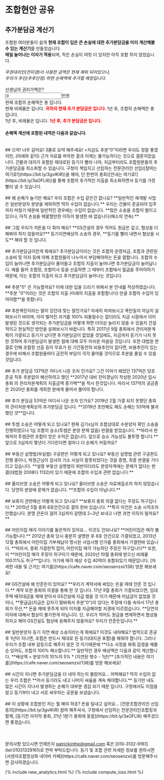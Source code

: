 # 조합현안 공유

## 추가분담금 계산기
조합원 여러분들이 쉽게 **현재 조합이 입은 큰 손실에 대한 추가분담금을 미리 계산해볼 수 있는 계산기**를 만들었습니다.  
**매일 늘어나는 이자가 적용**되며, 작은 손실이 여럿 더 있지만 아직 포함 하지 않았습니다.
<br />
<br />
_무권대리인(전미경)이 사용한 금액은 현재 제외 되어있으나,  
우리가 추인(추후인정) 하면 손해액에 추가할 예정입니다._
<br />
<br />
선생님의 권리가액은?
<br />
<input id="your_money" value="0" type="number" size="7">만원
<br>
현재 조합의 손해액은 총
<span id="total_loss"></span>
입니다.
<br>
현재 비례율은
<span id="current_percentage"></span>
입니다.
<font color="red"><b>
귀하의 현재 추가 분담금은 <span id="your_loss"></span>입니다.
</b></font>
1년 후, 조합의 손해액은 총
<span id="later_total_loss"></span>
입니다.
<br>
1년 후, 비례율은
<span id="later_current_percentage"></span>
입니다.
<font color="red"><b>
1년 후, 추가 분담금은 <span id="later_your_loss"></span>입니다.
</b></font>
#### 손해액 계산에 포함된 내역은 다음과 같습니다.
<div id="detail">
</div>

<br />
## 으악! 너무 길어요! 3줄로 요약 해주세요!
>지금도 추분"0"이라면 우리도 정말 좋겠지만, (아래와 같이) 근거 자료를 파악한 결과 이제는 불가능하다는 것으로 결론지었습니다. 
건물과 대지가 포함된 제대로된 등기가 빨라 나야, 지금부터라도 조합원분들의 추가분담금을 최소화할 수 있습니다. 
구청이 책임지고 선임하는 전문관리인 선임([참여는 여기로!](https://bit.ly/3gvIKiR))을 해야, 단 한번의 총회([안내는 여기로!](https://bit.ly/3aOFLl6))를 통해 조합의 추가적인 지출을 최소화하면서 등기를 가장 빨리 낼 수 있습니다.  
<br>
<br>
## 왜 손해가 늘기만 해요? 우리 조합은 수입 같은건 없나요?
**일반적인 재개발 사업은 일반분양자 분양을 제외하면 딱히 수입이 없습니다.**  
우리는 건물이 준공되어 입주까지 마쳤기 때문에 일반적인 경우에는 수입이 없습니다.  
**많은 소송을 조합이 벌이고 있으나, 아직 손실을 메꿀할만한 이득이 발생한 바 없습니다(패소의 연속).**
<br>
<br>
## 그럼 우리가 저돈을 다 줘야 해요?
**GS건설의 경우 적어도 원금은 갚고, 협상을 더 해봐야 하지 않을까요?**  
등기지연배상의 소송의 경우, **등기를 빨리 내면서 협상을 시도** 해야 할 것 입니다.
<br>
<br>
## 추가분담금이란게 뭐에요?
추가분담금이라는 것은 조합의 운영자금, 조합과 관련된 소송비 및 이자 등에 의해 조합원들이 나누어서 부담해야하는 돈을 말합니다. 조합의 수입이 늘어나면 추가분담금이 줄어들고 조합의 지출이 늘어나면 추가분담금이 늘어납니다. 예를 들어 조합장, 조합이사 등을 선출하면 그 때부터 조합에서 월급을 주어야하기 때문에, 이는 조합의 지출이 되고 추가분담금이 늘어나는 것입니다.
<br>
<br>
## 추분"0" 은 가능할까요?
이에 대한 답을 드리기 위해서 본 안내를 작성하였습니다. **추분 "0"이라는 것은 조합의 지출 (미래의 지출을 포함합니다) 만큼 조합의 수입이 있어야함**을 뜻합니다.
<br>
<br>
## 추분폭탄이라는 말이 있던데 맞는 말인가요?
자세히 따져보시고 폭탄일지 아닐지 살펴보시기 바라며, 이미 벌어진 과거를 100% 되돌릴수는 없더라도 지금 시점에서 이미 발생된 것으로 생각되는 추가분담금을 어떻게 하면 더이상 늘리지 않을 수 있을지 건설적이고 현실적인 방안을 살펴보시기 바랍니다. 특히 2017년 9월 총회에서 관리처분계획이 가결되고 등기가 났다면 추가분담금이 없었을 것임에도, 지금까지 등기가 나지 못한 것하여 추가분담금이 발생한 점에 대해 모두 아쉬운 마음일 것입니다. 또한 대법원 판결로 인해 조합장 선출 등이 무효가 된 기간동안의 비용추인이 없다면, 비용추인이 있는 경우에 비해서 조합원들마다 금전적 부담이 각각 줄어들 것이므로 추분을 줄일 수 있을 것입니다. 
<br>
<br>
## 추가 분담금 137억은 어디서 나온 숫자 인가요?
그간 이야기 돼었던 137억은 당초 준공 직후 추분없이 해산하려고 했던 **2017년 대비 전미경님이 작성한 2020년 임시총회 의 관리처분계획의 지출금액 증가액**을 적시 한것입니다.  
따라서 137억의 궁금증은 2020년 총회를 개최한 분에게 물어서 풀어야 합니다.
<br>
<br>
## 추가 분담금 53억은 어디서 나온 숫자 인가요?
2019년 2월 가결 되지 못했던 총회의 관리처분계획상의 추가분담금 입니다.  
**2019년 초만해도 해도 손해는 53억에 불과 했던 것**입니다.
<br>
<br>
## 투썸 소송은 어떻게 되고 있나요?
현재 김기x님이 조합상대로 수분양자 확인 소송을 진행하였으나 1심 조합이 승소(투썸은 분양 문제 없음) 판결을 받았습니다.  
**따라서 현재까지 투썸관련 조합이 얻은 수익은 없습니다. 앞으로 승소 가능성도 불투명 합니다.**  
앞으로 3심까지 몇년더 기다린다면 얼마나 더 손해가 커질까요?
<br>
<br>
## 부동산 실명법(부실법) 구공판은 어떻게 되고 있나요?
부동산 실명법 관련 구공판도 진행 중이나, 박정근님이 검사의 기소 사실이 잘못되었다는 것을 증명, 최종 판결을 기다리고 있습니다.  
**설령 부동산 실명법이 위반이더라도 분양자격에는 문제가 없다는 판결(대법원 2008다 1132)이 있기 때문에 조합의 수입과 관련 없습니다.**
<br>
<br>
## 올리브영 소송은 어떻게 되고 있나요?
올리브영 소송은 자료제출조차 하지 않았습니다. 당연히 분양에 문제가 없습니다.  **조합의 수입이 아닙니다.**
<br>
<br>
## 보류지 관련해선 어떻게 되고 있나요?
**보류지 총회 의결 없다는 주장도 허구입니다.**  
2015년 5월 총회 6호안건으로 결의 한바 있습니다.  
**특히 이건은 소송 시작조차 안했습니다. 분명 큰돈이 걸려 3심까지 갈텐데 2~3년 보내고 나면 과연 이득이 될까요?**
<br>
<br>
## 어린이집 매각 이야기를 들은적이 있어요... 이것도 안되나요?
**어린이집은 매각 불가능합니다.**  
2012년 총회 당시 충분히 설명한 후 6호 안건으로 가결되었고, 2013년 12월 총회에서 어린이집 기부채납이 명시된 사업시행 인가를 총회에서 가결한바 있습니다.  
**따라서, 총회 가결한적 없어, 어린이집 매각 가능하단 주장은 허구입니다**  
또한, 이 **어린이집 매각 주장이 허구이기 때문에, 2020년 10월 총회때 받으신 비례율 100.11%도 허구**입니다.  
거기에 매각 예상 수입 40억이 포함되있기 때문입니다.  
[자세한 내용 및 근거는 여기를](https://cafe.naver.com/seosenzxi/136) 방문 해보세요!
<br>
<br>
## GS건설에 왜 안준돈이 있어요?
**우리가 계약서에 써있는 돈을 여태 안준 것 입니다.** 계약 또한 총회의 의결을 통해 한 것 입니다.  
17년 9월 총회가 가결되었으면, 임대주택 매각대금을 제때 받아서 GS건설에 지급 했을 것 이기 때문에 미납금이 없었을 것이나,  
**환급금(지금은 갑자기 말바꿔서 추분"0")이 있다는 주장에 다들 속아서 17년 총회가 무산,** 돈을 제때 못주게 되어 이자를 지급해야할 지경에 이르렀습니다.  
**당연히 이자에 대해서 협상이 불가한게 아닙니다. 단, 우리가 적어도 원금을 변제하면서 협상을 하자고 해야 GS건설도 협상에 응해주지 않을까요? 우리가 안준돈입니다.**
<br>
<br>
## 일반분양자 등기 지연 배상 소송이라는게 뭐에요? 이것도 내야해요?
법적으로 준공 후 1년이 지나면, 조합은 반드시 제대로 된 등기(대지권 포함)를 해줘야 합니다.  
그러나 우리가 조합 내부 갈등으로 해주지 않은 것 이기때문에 **다소 사정을 봐줘 감경을 해줄 순 있어도, 조합이 100% 패소합니다.**  
일반적인 경우 배상액은 다음과 같이 계산합니다. **배상액 = 분양가의 10%의 5% * (지연된 햇수 - 1년)**  
[추가적인 내용은 여기를](https://cafe.naver.com/seosenzxi/138)를 방문 해보세요!
<br>
<br>
## 시간이 지나면 추가분담금을 더 내야 하는지 몰랐어요... 어떡해요?
딱히 수입이 없는 우리 조합은 **어서 등기라도 내고 나머지 싸움을 계속 해야합니다.**  
등기만 내도 많은 시간이 지나서 발생하는 손해가 대부분 경감 되기 때문 입니다.  
구청에서도 이점을 알고 등기부터 내고 서로 싸우라는 공문을 보냈습니다.
<br>
<br>
## 이 상황에 조합원인 저는 뭘 해야 하죠? 돈을 덜내고 싶어요...
[전문조합관리인 선임 동의](https://bit.ly/3gvIKiR) 참여 해주셔서, 구청에서 선임하는 전문관리인조합장과 함께,  
[등기전 마지막 총회, 21년 1분기 총회에 동참](https://bit.ly/3aOFLl6) 해주셨으면 좋겠습니다.
<br>
<br>

<br>
<br>
문의사항 있으시면 언제든지 <a href="mailto:patrickinthe@gmail.com">patrickinthe@gmail.com</a> 혹은 [010-3132-9161](tel:01031329161)로 연락 부탁드립니다.  
등기 및 조합 관련 자세한 정보를 원하시면 [서센자조합정상화 네이버 카페](https://cafe.naver.com/seosenzxi)를 방문해주시면 감사하겠습니다.  

{% include new_analytics.html %}
{% include compute_loss.html %}
